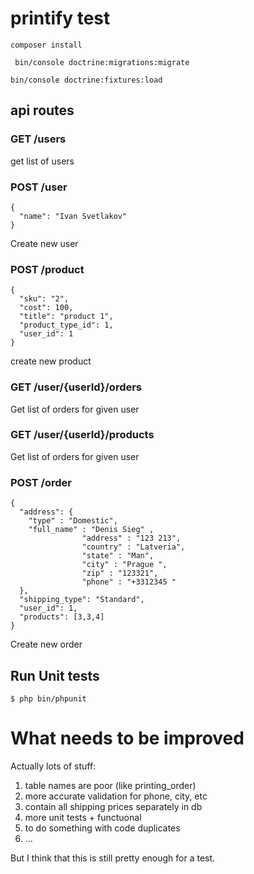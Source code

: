 # printify test 

```
composer install
```

```
 bin/console doctrine:migrations:migrate
```

```
bin/console doctrine:fixtures:load
```


## api routes

### GET /users 
get list of users

### POST /user
```
{
  "name": "Ivan Svetlakov"
}
```
Create new user

### POST /product
```
{
  "sku": "2",
  "cost": 100,
  "title": "product 1",
  "product_type_id": 1,
  "user_id": 1
}
```
create new product

### GET /user/{userId}/orders

Get list of orders for given user

### GET /user/{userId}/products

Get list of orders for given user

### POST /order
```
{
  "address": {
  	"type" : "Domestic",
  	"full_name" : "Denis Sieg" ,
                "address" : "123 213",
                "country" : "Latveria", 
                "state" : "Man",
                "city" : "Prague ",
                "zip" : "123321",
                "phone" : "+3312345 "
  },
  "shipping_type": "Standard",
  "user_id": 1,
  "products": [3,3,4]
}
```
Create new order

## Run Unit tests

```
$ php bin/phpunit
```


# What needs to be improved

Actually lots of stuff:
1. table names are poor (like printing_order)
2. more accurate validation for phone, city, etc
3. contain all shipping prices separately in db
4. more unit tests + functuonal
5. to do something with code duplicates
6. ...

But I think that this is still pretty enough for a test.
